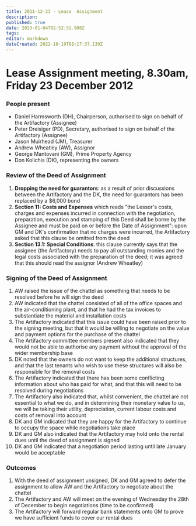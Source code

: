 ```yaml
---
title: 2011-12-23 - Lease  Assignment
description: 
published: true
date: 2023-01-04T02:52:51.908Z
tags: 
editor: markdown
dateCreated: 2022-10-19T08:17:37.139Z
---
```


# Lease Assignment meeting, 8.30am, Friday 23 December 2012

### People present

-   Daniel Harmsworth (DH), Chairperson, authorised to sign on behalf of the Artifactory (Assignee)
-   Peter Dreisiger (PD), Secretary, authorised to sign on behalf of the Artifactory (Assignee)
-   Jason Muirhead (JM), Treasurer
-   Andrew Wheatley (AW), Assignor
-   George Mantovani (GM), Prime Property Agency
-   Don Kolichis (DK), representing the owners

### Review of the Deed of Assignment

1.  **Dropping the need for guarantors**: as a result of prior discussions between the Artifactory and the DK, the need for guarantors has been replaced by a \$6,000 bond
2.  **Section 11: Costs and Expenses** which reads "the Lessor's costs, charges and expenses incurred in connection with the negotiation, preparation, execution and stamping of this Deed shall be borne by the Assignee and must be paid on or before the Date of Assignment": upon GM and DK's confirmation that no charges were incurred, the Artifactory asked that this clause be omitted from the deed
3.  **Section 13.1: Special Conditions**: this clause currently says that the assignee (the Artifactory) needs to pay all outstanding monies and the legal costs associated with the preparation of the deed; it was agreed that this should read the assignor (Andrew Wheatley)

### Signing of the Deed of Assignment

1.  AW raised the issue of the chattel as something that needs to be resolved before he will sign the deed
2.  AW indicated that the chattel consisted of all of the office spaces and the air-conditioning plant, and that he had the tax invoices to substantiate the material and installation costs
3.  The Artifactory indicated that this issue could have been raised prior to the signing meeting, but that it would be willing to negotiate on the value and payment options for the purchase of the chattel
4.  The Artifactory committee members present also indicated that they would not be able to authorise any payment without the approval of the wider membership base
5.  DK noted that the owners do not want to keep the additional structures, and that the last tenants who wish to use these structures will also be responsible for the removal costs
6.  The Artifactory indicated that there has been some conflicting information about who has paid for what, and that this will need to be resolved during negotiations
7.  The Artifactory also indicated that, whilst convenient, the chattel are not essential to what we do, and in determining their monetary value to us, we will be taking their utility, depreciation, current labour costs and costs of removal into account
8.  DK and GM indicated that they are happy for the Artifactory to continue to occupy the space while negotiations take place
9.  DK and GM also indicated that the Artifactory may hold onto the rental dues until the deed of assignment is signed
10. DK and GM indicated that a negotiation period lasting until late January would be acceptable

### Outcomes

1.  With the deed of assignment unsigned, DK and GM agreed to defer the assignment to allow AW and the Artifactory to negotiate about the chattel
2.  The Artifactory and AW will meet on the evening of Wednesday the 28th of December to begin negotiations (time to be confirmed)
3.  The Artifactory will forward regular bank statements onto GM to prove we have sufficient funds to cover our rental dues
